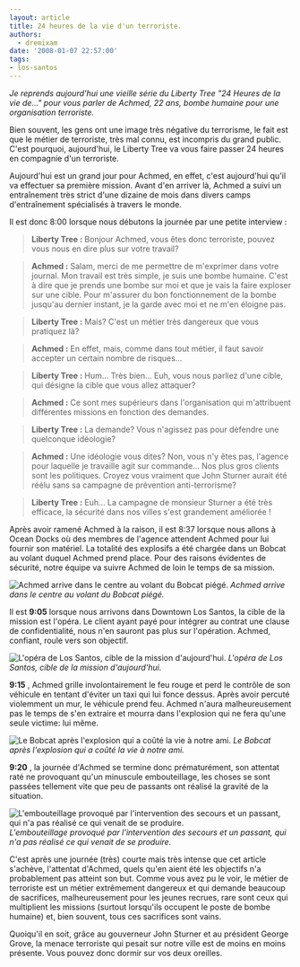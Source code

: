 ```yaml
---
layout: article
title: 24 heures de la vie d'un terroriste.
authors:
  - dremixam
date: '2008-01-07 22:57:00'
tags:
- los-santos
---
```


_Je reprends aujourd'hui une vieille série du Liberty Tree "24 Heures de la vie de..." pour vous parler de Achmed, 22 ans, bombe humaine pour une organisation terroriste._

Bien souvent, les gens ont une image très négative du terrorisme, le fait est que le métier de terroriste, très mal connu, est incompris du grand public. C'est pourquoi, aujourd'hui, le Liberty Tree va vous faire passer 24 heures en compagnie d'un terroriste.

Aujourd'hui est un grand jour pour Achmed, en effet, c'est aujourd'hui qu'il va effectuer sa première mission. Avant d'en arriver là, Achmed a suivi un entraînement très strict d'une dizaine de mois dans divers camps d'entraînement spécialisés à travers le monde.

Il est donc 8:00 lorsque nous débutons la journée par une petite interview :

> **Liberty Tree :** Bonjour Achmed, vous êtes donc terroriste, pouvez vous nous en dire plus sur votre travail?

> **Achmed :** Salam, merci de me permettre de m'exprimer dans votre journal. Mon travail est très simple, je suis une bombe humaine. C'est à dire que je prends une bombe sur moi et que je vais la faire exploser sur une cible. Pour m'assurer du bon fonctionnement de la bombe jusqu'au dernier instant, je la garde avec moi et ne m'en éloigne pas.

> **Liberty Tree :** Mais? C'est un métier très dangereux que vous pratiquez là?

> **Achmed :** En effet, mais, comme dans tout métier, il faut savoir accepter un certain nombre de risques...

> **Liberty Tree :** Hum... Très bien... Euh, vous nous parliez d'une cible, qui désigne la cible que vous allez attaquer?

> **Achmed :** Ce sont mes supérieurs dans l'organisation qui m'attribuent différentes missions en fonction des demandes.

> **Liberty Tree :** La demande? Vous n'agissez pas pour défendre une quelconque idéologie?

> **Achmed :** Une idéologie vous dites? Non, vous n'y êtes pas, l'agence pour laquelle je travaille agit sur commande... Nos plus gros clients sont les politiques. Croyez vous vraiment que John Sturner aurait été réélu sans sa campagne de prévention anti-terrorisme?

> **Liberty Tree :** Euh... La campagne de monsieur Sturner a été très efficace, la sécurité dans nos villes s'est grandement améliorée !

Après avoir ramené Achmed à la raison, il est 8:37 lorsque nous allons à Ocean Docks où des membres de l'agence attendent Achmed pour lui fournir son matériel. La totalité des explosifs a été chargée dans un Bobcat au volant duquel Achmed prend place. Pour des raisons évidentes de sécurité, notre équipe va suivre Achmed de loin le temps de sa mission.

![Achmed arrive dans le centre au volant du Bobcat piégé.]()
_Achmed arrive dans le centre au volant du Bobcat piégé._

Il est **9:05** lorsque nous arrivons dans Downtown Los Santos, la cible de la mission est l'opéra. Le client ayant payé pour intégrer au contrat une clause de confidentialité, nous n'en sauront pas plus sur l'opération. Achmed, confiant, roule vers son objectif.

![L'opéra de Los Santos, cible de la mission d'aujourd'hui.]()
_L'opéra de Los Santos, cible de la mission d'aujourd'hui._

**9:15** , Achmed grille involontairement le feu rouge et perd le contrôle de son véhicule en tentant d'éviter un taxi qui lui fonce dessus. Après avoir percuté violemment un mur, le véhicule prend feu. Achmed n'aura malheureusement pas le temps de s'en extraire et mourra dans l'explosion qui ne fera qu'une seule victime: lui même.

![Le Bobcat après l'explosion qui a coûté la vie à notre ami.]()
_Le Bobcat après l'explosion qui a coûté la vie à notre ami._

**9:20** , la journée d'Achmed se termine donc prématurément, son attentat raté ne provoquant qu'un minuscule embouteillage, les choses se sont passées tellement vite que peu de passants ont réalisé la gravité de la situation.

![]()
![L'embouteillage provoqué par l'intervention des secours et un passant, qui n'a pas réalisé ce qui venait de se produire.]()
_L'embouteillage provoqué par l'intervention des secours et un passant, qui n'a pas réalisé ce qui venait de se produire._

C'est après une journée (très) courte mais très intense que cet article s'achève, l'attentat d'Achmed, quels qu'en aient été les objectifs n'a probablement pas atteint son but. Comme vous avez pu le voir, le métier de terroriste est un métier extrêmement dangereux et qui demande beaucoup de sacrifices, malheureusement pour les jeunes recrues, rare sont ceux qui multiplient les missions (surtout lorsqu'ils occupent le poste de bombe humaine) et, bien souvent, tous ces sacrifices sont vains.

Quoiqu'il en soit, grâce au gouverneur John Sturner et au président George Grove, la menace terroriste qui pesait sur notre ville est de moins en moins présente. Vous pouvez donc dormir sur vos deux oreilles.
